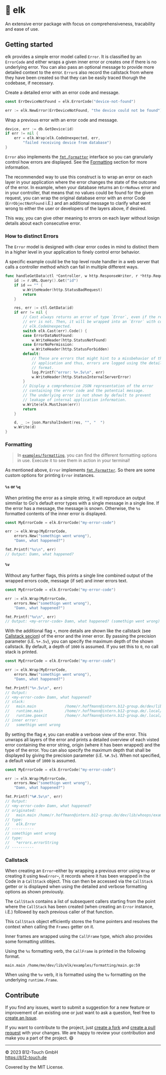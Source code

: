 # 🦌 elk

An extensive error package with focus on comprehensiveness, tracability and ease of use.

## Getting started

elk provides a simple error model called `Error`. It is classified by an `ErrorCode` and either wraps a given inner error or creates one if there is no underlying error. You can also pass an optional message to provide more detailed context to the error. `Error`s also record the callstack from where they have been created so that they can be easily traced thorugh the codebase, if necessary.

Create a detailed error with an error code and message.
```go
const ErrDeviceNotFound = elk.ErrorCode("device-not-found")

err := elk.NewError(ErrDeviceNotFound, "the device could not be found")
```

Wrap a previous error with an error code and message.
```go
device, err := db.GetDevice(id)
if err != nil {
    err = elk.Wrap(elk.CodeUnexpected, err,
        "failed receiving device from database")
}
```

`Error` also implements the [`fmt.Formatter`](https://pkg.go.dev/fmt#Formatter) interface so you can granularly control how errors are displayed. See the [Formatting](#formatting) section for more information.

The recommended way to use this construct is to wrap an error on each layer in your application where the error changes the state of the outcome of the error. In example, when your database returns an `ErrNoRows` error and in your controller, that means that no values could be found for the given request, you can wrap the original database error with an error Code (`ErrObjectNotFound` i.E.) and an additional message to clarify what went wrong to either the user or developers of the layers above, if desired.

This way, you can give other meaning to errors on each layer without losign details about each consecutive error.

### How to distinct Errors

The `Error` model is designed with clear error codes in mind to distinct them in a higher level in your application to finely control error behavior.

A specific example could be the top level route handler in a web server that calls a controller method which can fail in multiple different ways.

```go
func handleGetData(ctl *Controller, w http.ResponseWriter, r *http.Request) {
	id := r.URL.Query().Get("id")
	if id == "" {
		w.WriteHeader(http.StatusBadRequest)
		return
	}

	res, err := ctl.GetData(id)
	if err != nil {
        // Cast always returns an error of type `Error`, even if the returned
        // err is not. Then, it will be wrapped into an `Error` with code
        // elk.CodeUnexpected.
		switch elk.Cast(err).Code() {
		case ErrorDataNotFound:
			w.WriteHeader(http.StatusNotFound)
        case ErrorNoPermission:
            w.WriteHeader(http.StatusForbidden)
		default:
            // These are errors that might hint to a missbehavior of the 
            // application and thus, errors are logged using the detailed
            // format.
			log.Printf("error: %+.5v\n", err)
			w.WriteHeader(http.StatusInternalServerError)
		}
        // Display a comprehensive JSON representation of the error
        // containing the error code and the potential message.
        // The underlying error is not shown by default to prevent
        // leakage of internal application information.
		w.Write(elk.MustJson(err))
		return
	}

	d, _ := json.MarshalIndent(res, "", "  ")
	w.Write(d)
}
```

### Formatting

> In [`examples/formatting`](examples/formatting), you can find the different formatting options in use. Execute it to see them in action in your terminal!

As mentioned above, `Error` implements [`fmt.Formatter`](https://pkg.go.dev/fmt#Formatter). So there are some custom options for printing `Error` instances.

#### `%s` or `%q`

When printing the error as a simple string, it will reproduce an output simmilar to Go's default error types with a single message in a single line. If the error has a message, the message is snown. Otherwise, the `%s` formatted contents of the inner error is displayed.

```go
const MyErrorCode = elk.ErrorCode("my-error-code")

err := elk.Wrap(MyErrorCode,
	errors.New("somethign went wrong"),
	"Damn, what happened?")

fmt.Printf("%s\n", err)
// Output: Damn, what happened?
```

#### `%v`

Without any further flags, this prints a single line combined output of the wrapped errors code, message (if set) and inner errors text.

```go
const MyErrorCode = elk.ErrorCode("my-error-code")

err := elk.Wrap(MyErrorCode,
	errors.New("somethign went wrong"),
	"Damn, what happened?")

fmt.Printf("%v\n", err)
// Output: <my-error-code> Damn, what happened? (somethign went wrong)
```

With the additional flag `+`, more details are shown like the callstack (see [Callstack secion](#callstack)) of the error and the inner error. By passing the precision parameter (i.E. `%+.5v`), you can specify the maximum depth of the shown callstack. By default, a depth of `1000` is assumed. If you set this to `0`, no call stack is printed.

```go
const MyErrorCode = elk.ErrorCode("my-error-code")

err := elk.Wrap(MyErrorCode,
	errors.New("somethign went wrong"),
	"Damn, what happened?")

fmt.Printf("%+.5v\n", err)
// Output:
// <my-error-code> Damn, what happened?
// stack:
//   main.main             /home/r.hoffmann@intern.b12-group.de/dev/lib/whoops/examples/formatting/main.go:50
//   runtime.main          /home/r.hoffmann@intern.b12-group.de/.local/goup/current/go/src/runtime/proc.go:250
//   runtime.goexit        /home/r.hoffmann@intern.b12-group.de/.local/goup/current/go/src/runtime/asm_amd64.s:1598
// inner error:
//   somethign went wrong
```

By setting the flag `#`, you can enable a verbose view of the error. This unwraps all layers of the error and prints a detailed overview of each visted error containing the error string, origin (where it has been wrapped) and the type of the error. You can also specify the maximum depth that shall be displayed by giving the precision parameter (i.E. `%#.5v`). When not specified, a default value of `1000` is assumed.

```go
const MyErrorCode = elk.ErrorCode("my-error-code")

err := elk.Wrap(MyErrorCode,
	errors.New("somethign went wrong"),
	"Damn, what happened?")

fmt.Printf("%#.5v\n", err)
// Output:
// <my-error-code> Damn, what happened?
// originated:
//   main.main /home/r.hoffmann@intern.b12-group.de/dev/lib/whoops/examples/formatting/main.go:59
// type:
//   elk.Error
// ----------
// somethign went wrong
// type:
//   *errors.errorString
// ----------
```

### Callstack

When creating an `Error`–either by wrapping a previous error using `Wrap` or creating it using `NewError`–, it records where it has been wrapped in the Code in a `CallStack` object. This can then be accessed via the `CallStack` getter or is displayed when using the detailed and verbose formatting options as shown previously.

The `CallStack` contains a list of subsequent callers starting from the point where the `CallStack` has been created (when creating an `Error` instance, i.E.) followed by each previous caller of that function.

This `CallStack` object efficiently stores the frame pointers and resolves the context when calling the `Frames` getter on it.

Inner frames are wrapped using the `CallFrame` type, which also provides some formatting utilities.

Using the `%s` formatting verb, the `CallFrame` is printed in the following format.
```
main.main /home/me/dev/lib/elk/examples/formatting/main.go:59
```

When using the `%v` verb, it is formatted using the `%v` formatting on the underlying `runtime.Frame`.

## Contribute

If you find any issues, want to submit a suggestion for a new feature or improvement of an existing one or just want to ask a question, feel free to [create an Issue](https://github.com/studio-b12/elk/issues/new).

If you want to contribute to the project, just [create a fork](https://github.com/studio-b12/elk/fork) and [create a pull request](https://docs.github.com/en/pull-requests/collaborating-with-pull-requests/proposing-changes-to-your-work-with-pull-requests/creating-a-pull-request) with your changes. We are happy to review your contribution and make you a part of the project. 😄

---

© 2023 B12-Touch GmbH  
https://b12-touch.de

Covered by the MIT License.